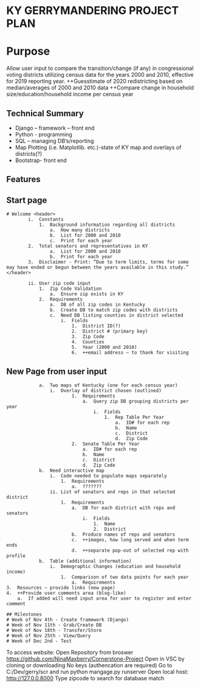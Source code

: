 # KY GERRYMANDERING PROJECT PLAN

# Purpose

Allow user input to compare the transition/change (if any) in congressional voting districts utilizing census data for the years 2000 and 2010, effective for 2019 reporting year.
++Guesstimate of 2020 redistricting based on median/averages of 2000 and 2010 data
++Compare change in household size/education/household income per census year

##   Technical Summary

* Django – framework – front end
* Python - programming
* SQL – managing DB’s/reporting
* Map Plotting (i.e. Matplotlib. etc.)-state of KY map and overlays of  districts(?)
* Bootstrap- front end


##   Features

## Start page
    # Welcome <header>
            i.	Constants
                1.	Background information regarding all districts
                    a.  How many districts
                    b.	List for 2000 and 2010
                    c.	Print for each year
            2.	Total senators and representatives in KY
                    a.	List for 2000 and 2010
                    b.	Print for each year
            3.	Disclaimer - Print: “Due to term limits, terms for some may have ended or begun between the years available in this study.” </header>

            ii.	User zip code input
                1.	Zip Code Validation
                    a.	Ensure zip exists in KY
                2.	Requirements
                    a.	DB of all zip codes in Kentucky
                    b.	Create DB to match zip codes with districts
                    c.	Need DB listing counties in district selected
                        i.	Fields
                            1.	District ID(?)
                            2.	District # (primary key)
                            3.	Zip Code
                            4.	Counties
                            5.	Year (2000 and 2010)
                            6.	++email address – to thank for visiting


## New Page from user input
                a.	Two maps of Kentucky (one for each census year)
                    i.	Overlay of district chosen (outlined)
                            1.	Requirements
                                a.	Query zip DB grouping districts per year
                                    i.	Fields
                                        1.	Rep Table Per Year
                                            a.	ID# for each rep
                                            b.	Name
                                            c.	District
                                            d.	Zip Code
                            2.	Senate Table Per Year
                                a.	ID# for each rep
                                b.	Name
                                c.	District
                                d.	Zip Code
                b.	Need interactive map
                    i.	Code needed to populate maps separately
                        1.	Requirements
                            a.	???????
                    ii.	List of senators and reps in that selected district
                        1.	Requirements
                            a.	DB for each district with reps and senators
                                i.	Fields
                                    1.	Name
                                    2.	District
                            b.	Produce names of reps and senators
                            c.	++images, how long served and when term ends
                            d.	++separate pop-out of selected rep with profile
                b.	Table (additional information)
                    i.	Demographic Changes (education and household income)
                        1.	Comparison of two data points for each year
                            a.	Requirements
    3.	Resources – provide links (new page)
    4.	++Provide user comments area (blog-like)
        a.	If added will need input area for user to register and enter comment
    
    ## Milestones
    # Week of Nov 4th - Create framework (Django)
    # Week of Nov 11th - Grab/Create DB
    # Week of Nov 18th - Transfer/Store
    # Week of Nov 25th - View/Query
    # Week of Dec 2nd - Test

To access website:
Open Repository from broswer https://github.com/NinaMaxberry/Cornerstone-Project
Open in VSC by cloning or downloading
No keys (authencation are required)
Go to C:/Dev/gerry/scr and run python mangage.py runserver
Open local host: http://127.0.0.8000
Type zipcode to search for database match



